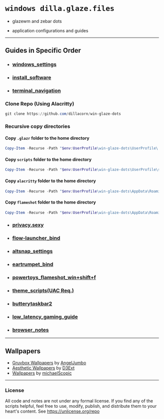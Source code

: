 # `windows dilla.glaze.files`

- glazewm and zebar dots

- application configurations and guides

---
## Guides in Specific Order
- ### [**windows_settings**](https://github.com/dillacorn/win-glaze-dots/blob/main/Windows_Settings.md)
- ### [**install_software**](https://github.com/dillacorn/win-glaze-dots/blob/main/install_software.md)
- ### [**terminal_navigation**](https://github.com/dillacorn/win-glaze-dots/blob/main/terminal_navigation.md)
### Clone Repo (Using Alacritty)
```powershell
git clone https://github.com/dillacorn/win-glaze-dots
```
### Recursive copy directories
#### Copy `.glazr` folder to the home directory
```powershell
Copy-Item -Recurse -Path "$env:UserProfile\win-glaze-dots\UserProfile\.glzr" -Destination "$env:UserProfile" -Force
```
#### Copy `scripts` folder to the home directory
```powershell
Copy-Item -Recurse -Path "$env:UserProfile\win-glaze-dots\UserProfile\scripts" -Destination "$env:UserProfile" -Force
```
#### Copy `alacritty` folder to the home directory
```powershell
Copy-Item -Recurse -Path "$env:UserProfile\win-glaze-dots\AppData\Roaming\alacritty" -Destination "$env:AppData\Roaming" -Force
```
#### Copy `flameshot` folder to the home directory
```powershell
Copy-Item -Recurse -Path "$env:UserProfile\win-glaze-dots\AppData\Roaming\flameshot" -Destination "$env:AppData\Roaming" -Force
```
- ### [**privacy.sexy**](https://github.com/dillacorn/win-glaze-dots/blob/main/privacy.sexy.md)
- ### [**flow-launcher_bind**](https://github.com/dillacorn/win-glaze-dots/blob/main/flow-launcher_bind.png)
- ### [**altsnap_settings**](https://github.com/dillacorn/win-glaze-dots/blob/main/altsnap_settings.md)
- ### [**eartrumpet_bind**](https://github.com/dillacorn/win-glaze-dots/blob/main/eartrumpet_bind.png)
- ### [**powertoys_flameshot_win+shift+f**](https://github.com/dillacorn/win-glaze-dots/blob/main/powertoys_flameshot_win%2Bshift%2Bf.md)
- ### [**theme_scripts(UAC Req.)**](https://github.com/dillacorn/win-glaze-dots/tree/main/theme_scripts(UAC%20Req.))
- ### [**butterytaskbar2**](https://github.com/dillacorn/win-glaze-dots/blob/main/butterytaskbar2.png)
- ### [**low_latency_gaming_guide**](https://github.com/dillacorn/win-glaze-dots/blob/main/low_latency_gaming_guide.md)
- ### [**browser_notes**](https://github.com/dillacorn/win-glaze-dots/tree/main/browser_notes)

---

## Wallpapers
- [Gruvbox Wallpapers](https://github.com/AngelJumbo/gruvbox-wallpapers) by [AngelJumbo](https://github.com/AngelJumbo)
- [Aesthetic Wallpapers](https://github.com/D3Ext/aesthetic-wallpapers) by [D3Ext](https://github.com/D3Ext)
- [Wallpapers](https://github.com/michaelScopic/Wallpapers) by [michaelScopic](https://github.com/michaelScopic)

---

### License
All code and notes are not under any formal license. If you find any of the scripts helpful, feel free to use, modify, publish, and distribute them to your heart's content. See https://unlicense.org/repo
